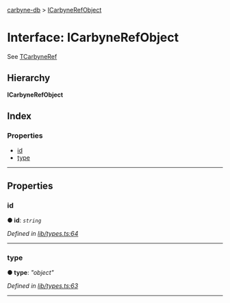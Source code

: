 [carbyne-db](../README.md) > [ICarbyneRefObject](../interfaces/icarbynerefobject.md)

# Interface: ICarbyneRefObject

See [TCarbyneRef](../#tcarbyneref)

## Hierarchy

**ICarbyneRefObject**

## Index

### Properties

* [id](icarbynerefobject.md#id)
* [type](icarbynerefobject.md#type)

---

## Properties

<a id="id"></a>

###  id

**● id**: *`string`*

*Defined in [lib/types.ts:64](https://github.com/allotropelabs/carbyne/blob/c2e180b/lib/types.ts#L64)*

___
<a id="type"></a>

###  type

**● type**: *"object"*

*Defined in [lib/types.ts:63](https://github.com/allotropelabs/carbyne/blob/c2e180b/lib/types.ts#L63)*

___

